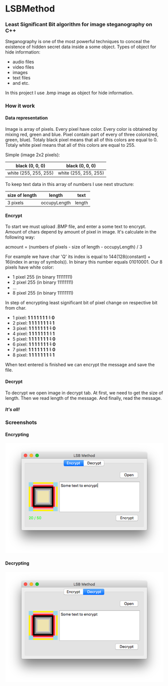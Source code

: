 # LSBMethod 

### Least Significant Bit algorithm for image steganography on C++

Steganography is one of the most powerful techniques to conceal the existence of hidden secret data inside a some object.
Types of object for hide information:

* audio files
* video files
* images
* text files
* and etc.

In this project I use .bmp image as object for hide information.

### How it work

#### Data representation

Image is array of pixels. Every pixel have color. Every color is obtained by mixing red, green and blue.
Pixel contain part of every of three colors(red, green, blue).
Totaly black pixel means that all of this colors are equal to 0.
Totaly white pixel means that all of this colors are equal to 255.

Simple (image 2x2 pixels):

| black (0, 0, 0)       | black (0, 0, 0)       |
| --------------------- | --------------------- |
| white (255, 255, 255) | white (255, 255, 255) |

To keep text data in this array of numbers I use next structure:

| size of length |     length     |      text      |
|--------------- | -------------- | -------------- |
| 3 pixels       | occupyLength   | length         |

#### Encrypt

To start we must upload .BMP file, and enter a some text to encrypt.
Amount of chars depend by amount of pixel in image. It's calculate in the following way:

acmount = (numbers of pixels - size of length - occupyLength) / 3

For example we have char 'Q' its index is equal to 144(128(constant) + 16(index in array of symbols)).
In binary this number equals 01010001.
Our 8 pixels have white color:
- 1 pixel 255 (in binary 11111111)
- 2 pixel 255 (in binary 11111111)
- ...
- 8 pixel 255 (in binary 11111111)

In step of encrypting least significant bit of pixel change on respective bit from char.

- 1 pixel: **1 1 1 1 1 1 1** ~~1~~ **0**
- 2 pixel: **1 1 1 1 1 1 1** ~~1~~ **1**
- 3 pixel: **1 1 1 1 1 1 1** ~~1~~ **0**
- 4 pixel: **1 1 1 1 1 1 1** ~~1~~ **1**
- 5 pixel: **1 1 1 1 1 1 1** ~~1~~ **0**
- 6 pixel: **1 1 1 1 1 1 1** ~~1~~ **0**
- 7 pixel: **1 1 1 1 1 1 1** ~~1~~ **0**
- 8 pixel: **1 1 1 1 1 1 1** ~~1~~ **1**

When text entered is finished we can encrypt the message and save the file.

#### Decrypt

To decrypt we open image in decrypt tab.
At first, we need to get the size of length. Then we read length of the message. And finally, read the message.

##### It's all!

### Screenshots

#### Encrypting
![](https://github.com/bananaRanger/LSBMethod/blob/master/lsb1.png?raw=true)

#### Decrypting
![](https://github.com/bananaRanger/LSBMethod/blob/master/lsb2.png?raw=true)
